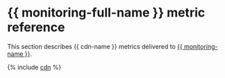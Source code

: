 # {{ monitoring-full-name }} metric reference

This section describes {{ cdn-name }} metrics delivered to [{{ monitoring-name }}](../monitoring/).

{% include [cdn](../_includes/monitoring/metrics-ref/cdn.md) %}